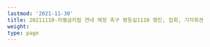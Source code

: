 ```yaml
---
lastmod: '2021-11-30'
title: 20211110-차별금지법 연내 제정 촉구 평등길1110 행진, 집회, 기자회견
weight: 
type: page
---
```

